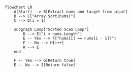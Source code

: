 ﻿```mermaid
flowchart LR
    A[Start] --> B[Extract nums and target from input]
    B --> C["Array.Sort(nums)"]
    C --> D[i = 1]

    subgraph Loop["Sorted Scan Loop"]
        D --> E["i < nums.Length"]
        E -- Yes --> F["nums[i] == nums[i - 1]?"]
        F -- No --> H[i++]
        H --> E
    end

    F -- Yes --> G[Return true]
    E -- No --> I[Return false]
```